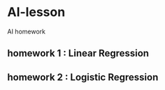 # AI-lesson
AI homework

homework 1 : Linear Regression
------------------------------
homework 2 : Logistic Regression
------------------------------
